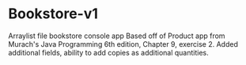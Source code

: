 # Bookstore-v1
Arraylist file bookstore console app
Based off of Product app from Murach's Java Programming 6th edition, Chapter 9, exercise 2.
Added additional fields, ability to add copies as additional quantities.